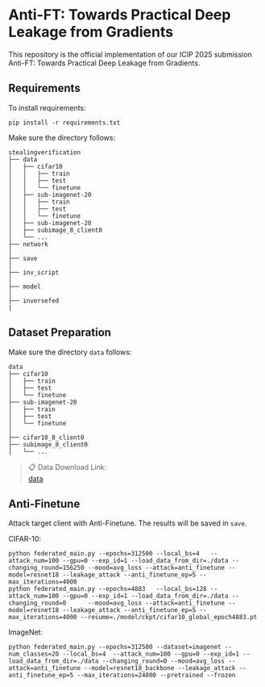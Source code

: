 # Anti-FT: Towards Practical Deep Leakage from Gradients

This repository is the official implementation of our ICIP 2025 submission Anti-FT: Towards Practical Deep Leakage from Gradients. 

## Requirements

To install requirements:

```setup
pip install -r requirements.txt
```
Make sure the directory follows:
```File Tree
stealingverification
├── data
│   ├── cifar10
│   │   ├── train
│   │   ├── test
│   │   └── finetune
│   ├── sub-imagenet-20
│   │   ├── train
│   │   ├── test
│   │   └── finetune
│   ├── sub-imagenet-20
│   ├── subimage_8_client0
│   └── ...
├── network
│   
├── save
│   
├── inv_script
│   
├── model
│   
├── inversefed
|
```


## Dataset Preparation
Make sure the directory ``data`` follows:
```File Tree
data
├── cifar10
│   ├── train
│   ├── test
│   └── finetune
├── sub-imagenet-20
│   ├── train
│   ├── test
│   └── finetune
│ 
├── cifar10_8_client0
├── subimage_8_client0
│   └── ...
```


>📋  Data Download Link:  
>[data](https://www.dropbox.com/scl/fo/aatioydqvc8k7t9hj42dl/AG0Mc3gbkUP3hSdqBiBwlLQ?rlkey=l6mfis5j1zbyei7wd1b9zdz1i&st=w8x75hxc&dl=0)




## Anti-Finetune 
Attack target client with Anti-Finetune. The results will be saved in ``save``.

CIFAR-10:
```Attack
python federated_main.py --epochs=312500 --local_bs=4   --attack_num=100 --gpu=0 --exp_id=1 --load_data_from_dir=./data --changing_round=156250 --mood=avg_loss --attack=anti_finetune --model=resnet18 --leakage_attack --anti_finetune_ep=5 --max_iterations=4000
python federated_main.py --epochs=4883   --local_bs=128 --attack_num=100 --gpu=0 --exp_id=1 --load_data_from_dir=./data --changing_round=0      --mood=avg_loss --attack=anti_finetune --model=resnet18 --leakage_attack --anti_finetune_ep=5 --max_iterations=4000 --resume=./model/ckpt/cifar10_global_epoch4883.pt
```

ImageNet:
```Attack
python federated_main.py --epochs=312500 --dataset=imagenet --num_classes=20 --local_bs=4  --attack_num=100 --gpu=0 --exp_id=1 --load_data_from_dir=./data --changing_round=0 --mood=avg_loss --attack=anti_finetune --model=resnet18_backbone --leakage_attack --anti_finetune_ep=5 --max_iterations=24000 --pretrained --frozen
```


